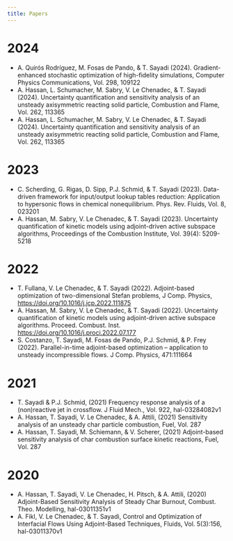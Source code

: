 ```yaml
---
title: Papers
---
```

# 2024
* A. Quirós Rodríguez, M. Fosas de Pando, & T. Sayadi (2024). Gradient-enhanced stochastic optimization of high-fidelity simulations, Computer Physics Communications,
Vol. 298, 109122
* A. Hassan, L. Schumacher, M. Sabry, V. Le Chenadec, & T. Sayadi (2024). Uncertainty quantification and sensitivity analysis of an unsteady axisymmetric reacting solid particle, Combustion and Flame,
Vol. 262, 113365
* A. Hassan, L. Schumacher, M. Sabry, V. Le Chenadec, & T. Sayadi (2024). Uncertainty quantification and sensitivity analysis of an unsteady axisymmetric reacting solid particle, Combustion and Flame,
Vol. 262, 113365

# 2023
* C. Scherding, G. Rigas, D. Sipp, P.J. Schmid, & T. Sayadi (2023). Data-driven framework for input/output lookup tables reduction: Application to hypersonic flows in chemical nonequilibrium. Phys. Rev. Fluids, Vol. 8, 023201
* A. Hassan, M. Sabry, V. Le Chenadec, & T. Sayadi (2023). Uncertainty quantification of kinetic models using adjoint-driven active subspace algorithms, Proceedings of the Combustion Institute,
Vol. 39(4): 5209-5218 


# 2022
* T. Fullana, V. Le Chenadec, & T. Sayadi (2022). Adjoint-based optimization of two-dimensional Stefan problems, J Comp. Physics, https://doi.org/10.1016/j.jcp.2022.111875 
* A. Hassan, M. Sabry, V. Le Chenadec, & T. Sayadi (2022). Uncertainty quantification of kinetic models using adjoint-driven active subspace algorithms. Proceed. Combust. Inst. https://doi.org/10.1016/j.proci.2022.07.177
* S. Costanzo, T. Sayadi, M. Fosas de Pando, P.J. Schmid, & P. Frey (2022). Parallel-in-time adjoint-based optimization – application to unsteady incompressible flows. J Comp. Physics, 471:111664

# 2021
* T. Sayadi & P.J. Schmid, (2021) Frequency response analysis of a (non)reactive jet in crossflow. J Fluid Mech., Vol. 922, hal-03284082v1
* A. Hassan, T. Sayadi, V. Le Chenadec, & A. Attili, (2021) Sensitivity analysis of an unsteady char particle combustion, Fuel, Vol. 287
* A. Hassan, T. Sayadi, M. Schiemann, & V. Scherer, (2021) Adjoint-based sensitivity analysis of char combustion surface kinetic reactions, Fuel, Vol. 287

# 2020
* A. Hassan, T. Sayadi, V. Le Chenadec, H. Pitsch, & A. Attili, (2020) Adjoint-Based Sensitivity Analysis of Steady Char Burnout, Combust. Theo. Modelling, hal-03011351v1
* A. Fikl, V. Le Chenadec, & T. Sayadi, Control and Optimization of Interfacial Flows Using Adjoint-Based Techniques, Fluids, Vol. 5(3):156, hal-03011370v1
